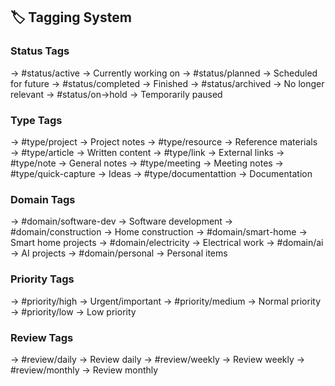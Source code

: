 ## 🏷️ Tagging System

### Status Tags
→ #status/active → Currently working on
→ #status/planned → Scheduled for future
→ #status/completed → Finished
→ #status/archived → No longer relevant
→ #status/on→hold → Temporarily paused

### Type Tags
→ #type/project → Project notes
→ #type/resource → Reference materials
→ #type/article → Written content
→ #type/link → External links
→ #type/note → General notes
→ #type/meeting → Meeting notes
→ #type/quick-capture → Ideas
→ #type/documentattion → Documentation

### Domain Tags
→ #domain/software-dev → Software development
→ #domain/construction → Home construction
→ #domain/smart-home → Smart home projects
→ #domain/electricity → Electrical work
→ #domain/ai → AI projects
→ #domain/personal → Personal items

### Priority Tags
→ #priority/high → Urgent/important
→ #priority/medium → Normal priority
→ #priority/low → Low priority

### Review Tags
→ #review/daily → Review daily
→ #review/weekly → Review weekly
→ #review/monthly → Review monthly

